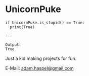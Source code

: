 # UnicornPuke

```
if UnicornPuke.is_stupid() == True:
  print(True)

---

Output:
True
```

Just a kid making projects for fun.

E-Mail: adam.haspel@gmail.com
